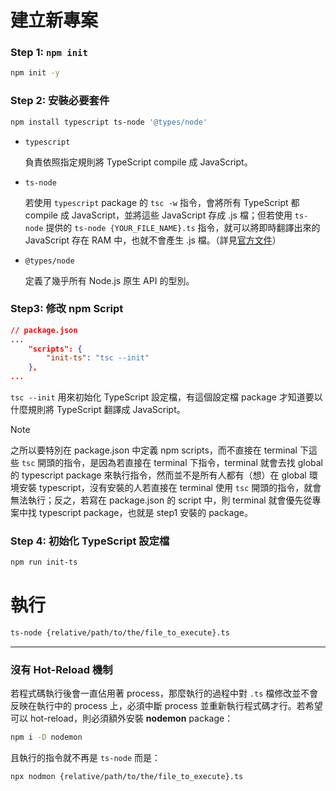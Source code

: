# 建立新專案

### Step 1: `npm init`

```bash
npm init -y
```

### Step 2: 安裝必要套件

```bash
npm install typescript ts-node '@types/node'
```

- `typescript`

    負責依照指定規則將 TypeScript compile 成 JavaScript。

- `ts-node`

    若使用 `typescript` package 的 `tsc -w` 指令，會將所有 TypeScript 都 compile 成 JavaScript，並將這些 JavaScript 存成 .js 檔；但若使用 `ts-node` 提供的 `ts-node {YOUR_FILE_NAME}.ts` 指令，就可以將即時翻譯出來的 JavaScript 存在 RAM 中，也就不會產生 .js 檔。（詳見[官方文件](https://www.npmjs.com/package/ts-node)）

- `@types/node`

    定義了幾乎所有 Node.js 原生 API 的型別。

### Step3: 修改 npm Script

```json
// package.json
...
    "scripts": {
        "init-ts": "tsc --init"
    },
...
```

`tsc --init` 用來初始化 TypeScript 設定檔，有這個設定檔 package 才知道要以什麼規則將 TypeScript 翻譯成 JavaScript。

>[!Note]
>之所以要特別在 package.json 中定義 npm scripts，而不直接在 terminal 下這些 `tsc` 開頭的指令，是因為若直接在 terminal 下指令，terminal 就會去找 global 的 typescript package 來執行指令，然而並不是所有人都有（想）在 global 環境安裝 typescript，沒有安裝的人若直接在 terminal 使用 `tsc` 開頭的指令，就會無法執行；反之，若寫在 package.json 的 script 中，則 terminal 就會優先從專案中找 typescript package，也就是 step1 安裝的 package。

### Step 4: 初始化 TypeScript 設定檔

```bash
npm run init-ts
```

# 執行

```bash
ts-node {relative/path/to/the/file_to_execute}.ts
```

---

### 沒有 Hot-Reload 機制

若程式碼執行後會一直佔用著 process，那麼執行的過程中對 `.ts` 檔修改並不會反映在執行中的 process 上，必須中斷 process 並重新執行程式碼才行。若希望可以 hot-reload，則必須額外安裝 **nodemon** package：

```bash
npm i -D nodemon
```

且執行的指令就不再是 `ts-node` 而是：

```bash
npx nodmon {relative/path/to/the/file_to_execute}.ts
```
